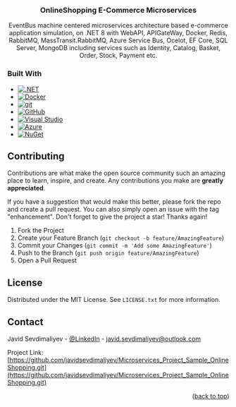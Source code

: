 <a name="readme-top"></a>

<!-- PROJECT LOGO -->
<br />
<div align="center">
<h3 align="center">OnlineShopping E-Commerce Microservices</h3>

  <p align="center">
     EventBus machine centered microservices architecture based e-commerce application simulation, on .NET 8 with WebAPI, APIGateWay, Docker, Redis, RabbitMQ, MassTransit.RabbitMQ, Azure Service Bus, Ocelot, EF Core, SQL Server, MongoDB including services such as Identity, Catalog, Basket, Order, Stock, Payment  etc.
  </p>
</div>


### Built With

* [![.NET](https://img.shields.io/badge/--512BD4?logo=.net&logoColor=ffffff)](https://dotnet.microsoft.com/)
* [![Docker](https://badgen.net/badge/icon/docker?icon=docker&label)](https://https://docker.com/)
* [![git](https://img.shields.io/badge/--F05032?logo=git&logoColor=ffffff)](http://git-scm.com/)
* [![GitHub](https://badgen.net/badge/icon/github?icon=github&label)](https://github.com)
* [![Visual Studio](https://img.shields.io/badge/--6C33AF?logo=visual%20studio)](https://visualstudio.microsoft.com/)
* [![Azure](https://badgen.net/badge/icon/azure?icon=azure&label)](https://azure.microsoft.com)
* [![NuGet](https://badgen.net/badge/icon/nuget?icon=nuget&label)](https://https://nuget.org/)

<!-- CONTRIBUTING -->
## Contributing

Contributions are what make the open source community such an amazing place to learn, inspire, and create. Any contributions you make are **greatly appreciated**.

If you have a suggestion that would make this better, please fork the repo and create a pull request. You can also simply open an issue with the tag "enhancement".
Don't forget to give the project a star! Thanks again!

1. Fork the Project
2. Create your Feature Branch (`git checkout -b feature/AmazingFeature`)
3. Commit your Changes (`git commit -m 'Add some AmazingFeature'`)
4. Push to the Branch (`git push origin feature/AmazingFeature`)
5. Open a Pull Request

<!-- LICENSE -->
## License

Distributed under the MIT License. See `LICENSE.txt` for more information.

<!-- CONTACT -->
## Contact

Javid Sevdimaliyev - [@LinkedIn](https://www.linkedin.com/in/javid-sevdimaliyev-13351a151/) - javid.sevdimaliyev@outlook.com

Project Link: [https://github.com/javidsevdimaliyev/Microservices_Project_Sample_OnlineShopping.git](https://github.com/javidsevdimaliyev/Microservices_Project_Sample_OnlineShopping.git)

<p align="right">(<a href="#readme-top">back to top</a>)</p>
